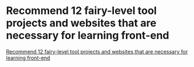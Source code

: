 # Recommend 12 fairy-level tool projects and websites that are necessary for learning front-end
[Recommend 12 fairy-level tool projects and websites that are necessary for learning front-end](https://aiwithcloud.com/2022/09/16/recommend_12_fairy_level_tool_projects_and_websites_that_are_necessary_for_learning_front_end/)